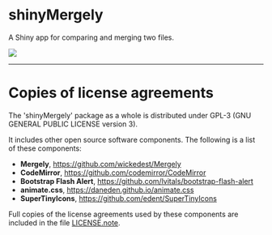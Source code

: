 # __shinyMergely__

A Shiny app for comparing and merging two files.

![](https://raw.githubusercontent.com/stla/shinyMergely/master/inst/screenshots/shinyMergely.gif)

___

# __Copies of license agreements__

The 'shinyMergely' package as a whole is distributed under GPL-3 (GNU
GENERAL PUBLIC LICENSE version 3).

It includes other open source software components. The following is a list of
these components:

- **Mergely**, https://github.com/wickedest/Mergely
- **CodeMirror**, https://github.com/codemirror/CodeMirror
- **Bootstrap Flash Alert**, https://github.com/lvitals/bootstrap-flash-alert
- **animate.css**, https://daneden.github.io/animate.css
- **SuperTinyIcons**, https://github.com/edent/SuperTinyIcons

Full copies of the license agreements used by these components are included 
in the file [LICENSE.note](https://github.com/stla/shinyMergely/blob/master/LICENSE.note.md).

